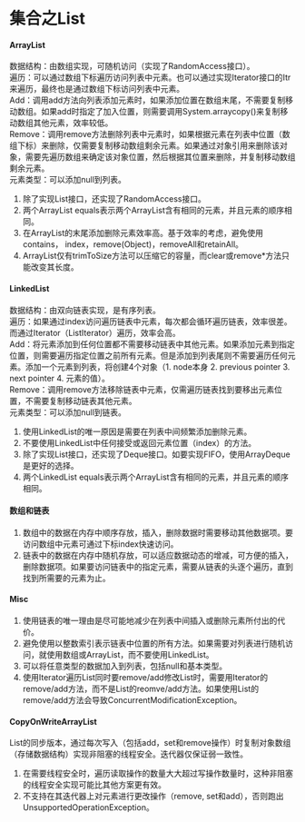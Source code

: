 # 集合之List

#### ArrayList
数据结构：由数组实现，可随机访问（实现了RandomAccess接口）。  
遍历：可以通过数组下标遍历访问列表中元素。也可以通过实现Iterator接口的Itr来遍历，最终也是通过数组下标访问列表中元素。  
Add：调用add方法向列表添加元素时，如果添加位置在数组末尾，不需要复制移动数组。如果add时指定了加入位置，则需要调用System.arraycopy()来复制移动数组其他元素，效率较低。  
Remove：调用remove方法删除列表中元素时，如果根据元素在列表中位置（数组下标）来删除，仅需要复制移动数组剩余元素。如果通过对象引用来删除该对象，需要先遍历数组来确定该对象位置，然后根据其位置来删除，并复制移动数组剩余元素。  
元素类型：可以添加null到列表。  

1. 除了实现List接口，还实现了RandomAccess接口。
2. 两个ArrayList equals表示两个ArrayList含有相同的元素，并且元素的顺序相同。
3. 在ArrayList的末尾添加删除元素效率高。基于效率的考虑，避免使用contains， index，remove(Object)，removeAll和retainAll。
4. ArrayList仅有trimToSize方法可以压缩它的容量，而clear或remove*方法只能改变其长度。

#### LinkedList
数据结构：由双向链表实现，是有序列表。  
遍历：如果通过index访问遍历链表中元素，每次都会循环遍历链表，效率很差。而通过Iterator（ListIterator）遍历，效率会高。  
Add：将元素添加到任何位置都不需要移动链表中其他元素。如果添加元素到指定位置，则需要遍历指定位置之前所有元素。但是添加到列表尾则不需要遍历任何元素。添加一个元素到列表，将创建4个对象（1. node本身 2. previous pointer 3. next pointer 4. 元素的值）。  
Remove：调用remove方法移除链表中元素，仅需遍历链表找到要移出元素位置，不需要复制移动链表其他元素。  
元素类型：可以添加null到链表。  

1. 使用LinkedList的唯一原因是需要在列表中间频繁添加删除元素。
2. 不要使用LinkedList中任何接受或返回元素位置（index）的方法。
3. 除了实现List接口，还实现了Deque接口。如要实现FIFO，使用ArrayDeque是更好的选择。
4. 两个LinkedList equals表示两个ArrayList含有相同的元素，并且元素的顺序相同。

#### 数组和链表
1. 数组中的数据在内存中顺序存放，插入，删除数据时需要移动其他数据项。要访问数组中元素可通过下标index快速访问。
2. 链表中的数据在内存中随机存放，可以适应数据动态的增减，可方便的插入，删除数据项。如果要访问链表中的指定元素，需要从链表的头逐个遍历，直到找到所需要的元素为止。

#### Misc
1. 使用链表的唯一理由是尽可能地减少在列表中间插入或删除元素所付出的代价。
2. 避免使用以整数索引表示链表中位置的所有方法。如果需要对列表进行随机访问，就使用数组或ArrayList，而不要使用LinkedList。
3. 可以将任意类型的数据加入到列表，包括null和基本类型。
4. 使用Iterator遍历List同时要remove/add修改List时，需要用Iterator的remove/add方法，而不是List的reomve/add方法。如果使用List的remove/add方法会导致ConcurrentModificationException。

#### CopyOnWriteArrayList
List的同步版本，通过每次写入（包括add，set和remove操作）时复制对象数组（存储数据结构）实现非阻塞的线程安全。迭代器仅保证弱一致性。
1. 在需要线程安全时，遍历读取操作的数量大大超过写操作数量时，这种非阻塞的线程安全实现可能比其他方案更有效。
2. 不支持在其迭代器上对元素进行更改操作（remove, set和add），否则跑出UnsupportedOperationException。
